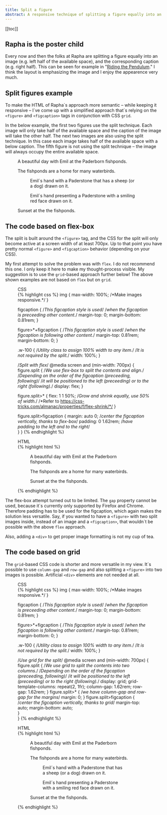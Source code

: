 ```yaml
---
title: Split a figure
abstract: A responsive technique of splitting a figure equally into an image (one half of the available space), and the corresponding caption (other half of the available space).
---
```

[[toc]]

## Rapha is the poster child

Every now and then the folks at Rapha are splitting a figure equally into an image (e.g. left half of the available space), and the corresponding caption (e.g. right half). This can be seen for example in "[Riding the Pendulum](https://www.rapha.cc/de/de/stories/riding-the-pendulum)." I think the layout is emphasizing the image and I enjoy the appearence very much. 

## Split figures example

To make the HTML of Rapha´s approach more semantic – while keeping it responsive – I´ve come up with a simplified approach that´s relying on the `<figure>` and `<figcaption>` tags in conjunction with CSS `grid`. 

In the below example, the first two figures use the split technique. Each image will only take half of the available space and the caption of the image will take the other half. The next two images are also using the split technique. In this case each image takes half of the available space with a below caption. The fifth figure is not using the split technique –  the image will always occupy the entire available space. 

<figure class="split">
<img src="/img/IMG_1329.jpg" alt="">
<figcaption>A beautiful day with Emil at the Paderborn fishponds.</figcaption>
</figure>

<figure class="split">
<figcaption>The fishponds are a home for many waterbirds.</figcaption>
<img src="/img/IMG_1331.jpg" alt="">
</figure>

<figure class="split">
<figure>
<img src="/img/IMG_1298.jpg" alt="">
<figcaption>Emil´s hand with a Paderstone that has a sheep (or a dog) drawn on it.</figcaption>
</figure>
<figure>
<img src="/img/IMG_1297.jpg" alt="">
<figcaption>Emil´s hand presenting a Paderstone with a smiling red face drawn on it.</figcaption>
</figure>
</figure>

<figure>
<img class="w-100" src="/img/IMG_1286.jpg" alt="">
<figcaption>Sunset at the the fishponds.</figcaption>
</figure>

## The code based on flex-box

The split is built around the `<figure>` tag, and the CSS for the split will only become active at a screen width of at least 700px. Up to that point you have pretty normal `<figure>` and `<figcaption>` behavior (depending on your CSS).

My first attempt to solve the problem was with `flex`. I do not recommend this one. I only keep it here to make my thought-process visible. My suggestion is to use the `grid`-based approach further below! The above shown examples are not based on `flex` but on `grid`.

<figure>
<figcaption>CSS</figcaption>
{% highlight css %}
img {
  max-width: 100%; /*Make images responsive.*/
}

figcaption { 
  /*This figcaption style is used*/
  /*when the figcaption is preceeding other content.*/
  margin-top: 0;
  margin-bottom: 0.81rem;
}

figure>*+figcaption { 
  /*This figcaption style is used*/
  /*when the figcaption is following other content.*/
  margin-top: 0.81rem;
  margin-bottom: 0;
}
	
.w-100 {
  /*Utility class to assign 100% width to any item.*/
  /*It is not required by the split.*/
  width: 100%;
}
	
/*Split with flex*/
@media screen and (min-width: 700px) {
  figure.split {
    /*We use flex-box to split the contents and align.*/
    /*Depending on the order of the figcaption (preceeding, following)*/ 
    /*it will be positioned to the left (preceeding) or to the right (following).*/
    display: flex; 
  }
	
  figure.split>* {
    flex: 1 1 50%; /*Grow and shrink equally, use 50% of width.*/
    /*Refer to https://css-tricks.com/almanac/properties/f/flex-shrink/*/
  }

  figure.split>figcaption {
    margin: auto 0; /*center the figcaption vertically, thanks to flex-box*/
    padding: 0 1.62rem; /*have padding to the left and to the right*/       
  }
}
{% endhighlight %}
</figure>

<figure>
<figcaption>HTML</figcaption>
{% highlight html %}
<figure class="split">
  <div> <!--The image MUST be wrapped in a div for the split to work properly-->
    <img src="/img/IMG_1329.jpg" alt="">
  </div>
  <figcaption>A beautiful day with Emil at the Paderborn fishponds.</figcaption>
</figure>

<figure class="split">
  <figcaption>The fishponds are a home for many waterbirds.</figcaption>
  <div> <!--The image MUST be wrapped in a div for the split to work properly-->
    <img src="/img/IMG_1331.jpg" alt="">
  </div>
</figure>

<figure>
  <!--Plain old figure. Wrapping the image into a div is not neccessary!-->
  <!--I´m only giving the image a 100% width to ensure it takes all the space-->
  <img class="w-100" src="/img/IMG_1286.jpg" alt="">
  <figcaption>Sunset at the the fishponds.</figcaption>
</figure>
{% endhighlight %}
</figure>

The flex-box attempt turned out to be limited. The `gap` property cannot be used, because it´s currently only supported by Firefox and Chrome. Therefore padding has to be used for the figcaption, which again makes the solution less versatile. Say, if you wanted to have a `<figure>` with two split images inside, instead of an image and a `<figcaption>`, that wouldn´t be possible with the above `flex` approach. 

Also, adding a `<div>` to get proper image formatting is not my cup of tea.

## The code based on grid

The `grid`-based CSS code is shorter and more versatile in my view. It´s possible to use `column-gap` and `row-gap` and also splitting a `<figure>` into two images is possible. Artificial `<div>` elements are not needed at all. 

<figure>
<figcaption>CSS</figcaption>
{% highlight css %}
img {
  max-width: 100%; /*Make images responsive.*/
}

figcaption { 
  /*This figcaption style is used*/
  /*when the figcaption is preceeding other content.*/
  margin-top: 0;
  margin-bottom: 0.81rem;
}

figure>*+figcaption { 
  /*This figcaption style is used*/
  /*when the figcaption is following other content.*/
  margin-top: 0.81rem;
  margin-bottom: 0;
}
	
.w-100 {
  /*Utility class to assign 100% width to any item.*/
  /*It is not required by the split.*/
  width: 100%;
}
	
/*Use grid for the split*/
@media screen and (min-width: 700px) {
  figure.split {
    /*We use grid to split the contents into two columns.*/
    /*Depending on the order of the figcaption (preceeding, following)*/ 
    /*it will be positioned to the left (preceeding) or to the right (following).*/
    display: grid;
    grid-template-columns: repeat(2, 1fr);
    column-gap: 1.62rem;
    row-gap: 1.62rem;
  }
  figure.split>* {
		  /*we have column-gap and row-gap for the margins*/
      margin: 0; 
  }
  figure.split>figcaption {
    /*center the figcaption vertically, thanks to grid*/
    margin-top: auto;
    margin-bottom: auto;    
  }  
}
{% endhighlight %}
</figure>

<figure>
<figcaption>HTML</figcaption>
{% highlight html %}
<figure class="split">
  <img src="/img/IMG_1329.jpg" alt="">
  <figcaption>A beautiful day with Emil at the Paderborn fishponds.</figcaption>
</figure>

<figure class="split">
  <figcaption>The fishponds are a home for many waterbirds.</figcaption>
  <img src="/img/IMG_1331.jpg" alt="">
</figure>

<figure class="split"> <!--Nesting figures is allowed-->
  <figure>
    <img src="/img/IMG_1298.jpg" alt="">
    <figcaption>Emil´s hand with a Paderstone that has a sheep (or a dog) drawn on it.</figcaption>
  </figure>
  <figure>
    <img src="/img/IMG_1297.jpg" alt="">
    <figcaption>Emil´s hand presenting a Paderstone with a smiling red face drawn on it.</figcaption>
  </figure>
</figure>

<figure>
  <!--I´m giving the image a 100% width to ensure it takes all the space-->
  <img class="w-100" src="/img/IMG_1286.jpg" alt="">
  <figcaption>Sunset at the the fishponds.</figcaption>
</figure>
{% endhighlight %}
</figure>


